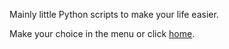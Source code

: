 

Mainly little Python scripts to make your life easier.





Make your choice in the menu or click [home](website/pages/home.html).

